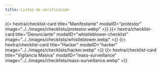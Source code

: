 ```yaml
---
title: Listas de verificación
---
```

<div class="checklist-grid">
    {{< hextra/checklist-card title="Manifestante" modalID="protestor" image="../../images/checklists/protestor.webp" >}}
    {{< hextra/checklist-card title="Denunciante" modalID="whistleblower-checklist" image="../../images/checklists/whistleblower.webp" >}}
    {{< hextra/checklist-card title="Hacker" modalID="hacker" image="../../images/checklists/hacker.webp" >}}
    {{< hextra/checklist-card title="Vigilancia Masiva" modalID="mass-surveillance" image="../../images/checklists/mass-surveillance.webp" >}}
</div>
